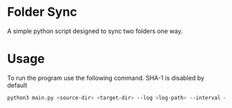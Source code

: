 # Folder Sync

A simple python script designed to sync two folders one way.

# Usage
To run the program use the following command. SHA-1 is disabled by default
```bash
python3 main.py <source-dir> <target-dir> --log <log-path> --interval <seconds> --sha <True or False>
